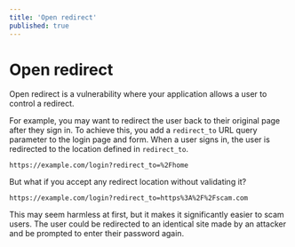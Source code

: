 ```yaml
---
title: 'Open redirect'
published: true
---
```


# Open redirect

Open redirect is a vulnerability where your application allows a user to control a redirect.

For example, you may want to redirect the user back to their original page after they sign in. To achieve this, you add a `redirect_to` URL query parameter to the login page and form. When a user signs in, the user is redirected to the location defined in `redirect_to`.

```
https://example.com/login?redirect_to=%2Fhome
```

But what if you accept any redirect location without validating it?

```
https://example.com/login?redirect_to=https%3A%2F%2Fscam.com
```

This may seem harmless at first, but it makes it significantly easier to scam users. The user could be redirected to an identical site made by an attacker and be prompted to enter their password again.
